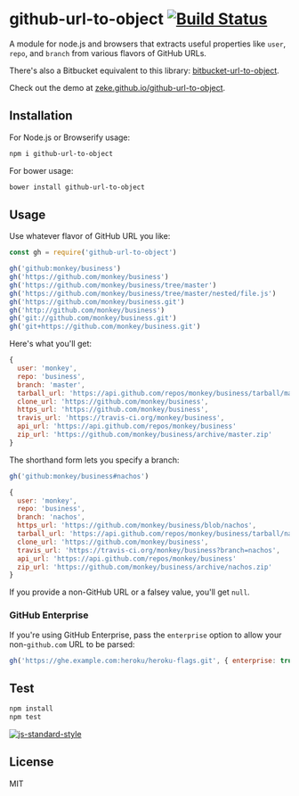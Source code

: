# github-url-to-object  [![Build Status](https://travis-ci.org/zeke/github-url-to-object.png?branch=master)](https://travis-ci.org/zeke/github-url-to-object)

A module for node.js and browsers that extracts useful properties like `user`,
`repo`, and `branch` from various flavors of GitHub URLs.

There's also a Bitbucket equivalent to this library: [bitbucket-url-to-object](https://github.com/zeke/bitbucket-url-to-object).

Check out the demo at [zeke.github.io/github-url-to-object](https://zeke.github.io/github-url-to-object).

## Installation

For Node.js or Browserify usage:

```sh
npm i github-url-to-object
```

For bower usage:

```sh
bower install github-url-to-object
```

## Usage

Use whatever flavor of GitHub URL you like:

```js
const gh = require('github-url-to-object')

gh('github:monkey/business')
gh('https://github.com/monkey/business')
gh('https://github.com/monkey/business/tree/master')
gh('https://github.com/monkey/business/tree/master/nested/file.js')
gh('https://github.com/monkey/business.git')
gh('http://github.com/monkey/business')
gh('git://github.com/monkey/business.git')
gh('git+https://github.com/monkey/business.git')
```

Here's what you'll get:

```js
{
  user: 'monkey',
  repo: 'business',
  branch: 'master',
  tarball_url: 'https://api.github.com/repos/monkey/business/tarball/master',
  clone_url: 'https://github.com/monkey/business',
  https_url: 'https://github.com/monkey/business',
  travis_url: 'https://travis-ci.org/monkey/business',
  api_url: 'https://api.github.com/repos/monkey/business'
  zip_url: 'https://github.com/monkey/business/archive/master.zip'
}
```

The shorthand form lets you specify a branch:

```js
gh('github:monkey/business#nachos')
```

```js
{
  user: 'monkey',
  repo: 'business',
  branch: 'nachos',
  https_url: 'https://github.com/monkey/business/blob/nachos',
  tarball_url: 'https://api.github.com/repos/monkey/business/tarball/nachos',
  clone_url: 'https://github.com/monkey/business',
  travis_url: 'https://travis-ci.org/monkey/business?branch=nachos',
  api_url: 'https://api.github.com/repos/monkey/business'
  zip_url: 'https://github.com/monkey/business/archive/nachos.zip'
}
```

If you provide a non-GitHub URL or a falsey value, you'll get `null`.

### GitHub Enterprise

If you're using GitHub Enterprise, pass the `enterprise` option to allow
your non-`github.com` URL to be parsed:

```js
gh('https://ghe.example.com:heroku/heroku-flags.git', { enterprise: true })
```

## Test

```sh
npm install
npm test
```

[![js-standard-style](https://cdn.rawgit.com/feross/standard/master/badge.svg)](https://github.com/feross/standard)

## License

MIT
